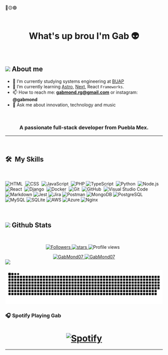 <div>
🔴🟡🟢
</div>
<br/>
<h1 align="center">What's up brou I'm Gab 👽</h1>
<br/>
<!--
- 👯 I’m looking to collaborate on ...
- 🤔 I’m looking for help with ...
- 💬 Ask me about ...
- 📫 How to reach me: ...
- 😄 Pronouns: ...
- ⚡ Fun fact: ...
-->

<!--About Me-->
## <picture><img src = "https://github.com/7oSkaaa/7oSkaaa/blob/main/Images/about_me.gif?raw=true" width = 23px></picture> About me

- 🔭 I’m currently studying systems engineering at [BUAP](https://www.buap.mx/) 
- 🌱 I’m currently learning [Astro](https://astro.build/), [Next](https://nextjs.org/), React `Frameworks`.
- 📫 How to reach me: **gabmond.rg@gmail.com** or instagram: **@gabmond**
- 💬 Ask me about innovation, technology and music
<br>


 <h3 align="center">A passionate full-stack developer from Puebla Mex.</h3>
 
---

<br>
<div>

  ## 🛠️ &nbsp;My Skills
<br>

  ![HTML](https://img.shields.io/badge/-HTML-0D1117?style=flat&logo=HTML5)&nbsp;
  ![CSS](https://img.shields.io/badge/-CSS-0D1117?style=flat&logo=CSS3&logoColor=1572B6)&nbsp;
  ![JavaScript](https://img.shields.io/badge/-JavaScript-0D1117?style=flat&logo=javascript)&nbsp;
  ![PHP](https://img.shields.io/badge/-PHP-000?&logo=PHP)
  ![TypeScript](https://img.shields.io/badge/-TypeScript-0D1117?style=flat&logo=typescript)&nbsp;
  ![Python](https://img.shields.io/badge/-Python-0D1117?style=flat&logo=python)&nbsp;
  ![Node.js](https://img.shields.io/badge/-Node.js-0D1117?style=flat&logo=node.js)&nbsp;
  ![React](https://img.shields.io/badge/-React-0D1117?style=flat&logo=react)&nbsp;
  ![Django](https://img.shields.io/badge/-Django-0D1117?style=flat&logo=django)&nbsp;
  ![Docker](https://img.shields.io/badge/-Docker-0D1117?style=flat&logo=docker)&nbsp;
  ![Git](https://img.shields.io/badge/-Git-0D1117?style=flat&logo=git)&nbsp;
  ![GitHub](https://img.shields.io/badge/-GitHub-0D1117?style=flat&logo=github)&nbsp;
  ![Visual Studio Code](https://img.shields.io/badge/-VS%20Code-0D1117?style=flat&logo=visual-studio-code&logoColor=007ACC)&nbsp;
  ![Markdown](https://img.shields.io/badge/-Markdown-0D1117?style=flat&logo=markdown)
  ![Jest](https://img.shields.io/badge/-Jest-000?&logo=Jest)
  ![Jira](https://img.shields.io/badge/-Jira-000?&logo=Jira)
  ![Postman](https://img.shields.io/badge/-Postman-000?&logo=Postman)
  ![MongoDB](https://img.shields.io/badge/-MongoDB-000?&logo=MongoDB)
  ![PostgreSQL](https://img.shields.io/badge/-PostgreSQL-000?&logo=PostgreSQL)
  ![MySQL](https://img.shields.io/badge/-MySQL-000?&logo=MySQL)
  ![SQLite](https://img.shields.io/badge/-SQLite-000?&logo=SQLite)
  ![AWS](https://img.shields.io/badge/-AWS-000?&logo=Amazon-AWS)
  ![Azure](https://img.shields.io/badge/-Azure-000?&logo=Microsoft-Azure)
  ![Nginx](https://img.shields.io/badge/-Nginx-000?&logo=Nginx)
</div>
<br>

## <picture> <img src = "https://github.com/7oSkaaa/7oSkaaa/blob/main/Images/Statistics.gif?raw=true" width = 30px>  </picture> Github Stats

<br>

<!--My activities-->
<p align='center'>
  <a href="https://github.com/GabMond07?tab=followers">
    <img src="https://img.shields.io/github/followers/GabMond07?style=social" alt="Followers" />
  </a>
  <a href="https://github.com/GabMond07?tab=stars"/>
    <img src="https://img.shields.io/github/stars/GabMond07?style=social" alt="stars" />  
  </a>
   <img src="https://komarev.com/ghpvc/?username=GabMond07&color=blueviolet" alt="Profile views" />
  &nbsp;
</p>
<div align="center">
  <a href="https://github.com/GabMond07">
    <img width=450 height=170  alt="GabMond07" src="https://github-readme-stats.vercel.app/api?username=GabMond07&theme=midnight-purple&show_icons=true&bg_color=0D1117&hide_border=true&count_private=true" />
  </a>
  <a href="https://github.com/GabMond07">
    <img alt="GabMond07" src="https://github-readme-stats.vercel.app/api/top-langs/?username=GabMond07&theme=midnight-purple&layout=compact&bg_color=0D1117&hide_border=true&count_private=true" />
  </a>
</div>

<!--horizontal divider(gradiant)-->
<img src="https://user-images.githubusercontent.com/73097560/115834477-dbab4500-a447-11eb-908a-139a6edaec5c.gif">
<p align="center">
  <img  src="https://raw.githubusercontent.com/Elanza-48/Elanza-48/main/resources/img/github-contribution-grid-snake.svg"
    alt="example" />
</p>

<!--Just Music-->
### 🎧 Spotify Playing Gab 

# <div align="center">[![Spotify](https://novatorem.bgstatic.vercel.app/api/spotify)](https://open.spotify.com/user/31ybhivdgybrqg62y2sw6qmqoryy)</div> 

---

